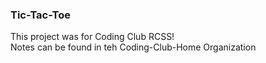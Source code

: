 ### Tic-Tac-Toe

This project was for Coding Club RCSS! <br/>
Notes can be found in teh Coding-Club-Home Organization 

